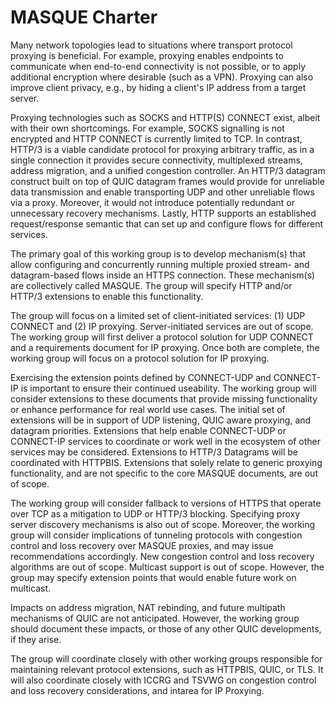 # MASQUE Charter

Many network topologies lead to situations where transport protocol proxying is beneficial. For example, proxying
enables endpoints to communicate when end-to-end connectivity is not possible, or to apply additional encryption where
desirable (such as a VPN). Proxying can also improve client privacy, e.g., by hiding a client's IP address from a target
server.

Proxying technologies such as SOCKS and HTTP(S) CONNECT exist, albeit with their own shortcomings. For example, SOCKS
signalling is not encrypted and HTTP CONNECT is currently limited to TCP. In contrast, HTTP/3 is a viable candidate
protocol for proxying arbitrary traffic, as in a single connection it provides secure connectivity, multiplexed streams,
address migration, and a unified congestion controller. An HTTP/3 datagram construct built on top of QUIC datagram
frames would provide for unreliable data transmission and enable transporting UDP and other unreliable flows via a
proxy. Moreover, it would not introduce potentially redundant or unnecessary recovery mechanisms. Lastly, HTTP supports
an established request/response semantic that can set up and configure flows for different services.

The primary goal of this working group is to develop mechanism(s) that allow configuring and concurrently running
multiple proxied stream- and datagram-based flows inside an HTTPS connection. These mechanism(s) are collectively called
MASQUE. The group will specify HTTP and/or HTTP/3 extensions to enable this functionality.

The group will focus on a limited set of client-initiated services: (1) UDP CONNECT and (2) IP proxying.
Server-initiated services are out of scope. The working group will first deliver a protocol solution for UDP CONNECT and
a requirements document for IP proxying. Once both are complete, the working group will focus on a protocol solution for
IP proxying.

Exercising the extension points defined by CONNECT-UDP and CONNECT-IP is important to ensure their continued useability.
The working group will consider extensions to these documents that provide missing functionality or enhance performance
for real world use cases. The initial set of extensions will be in support of UDP listening, QUIC aware proxying, and
datagram priorities. Extensions that help enable CONNECT-UDP or CONNECT-IP services to coordinate or work well in the
ecosystem of other services may be considered. Extensions to HTTP/3 Datagrams will be coordinated with HTTPBIS.
Extensions that solely relate to generic proxying functionality, and are not specific to the core MASQUE documents, are
out of scope.

The working group will consider fallback to versions of HTTPS that operate over TCP as a mitigation to UDP or HTTP/3
blocking. Specifying proxy server discovery mechanisms is also out of scope. Moreover, the working group will consider
implications of tunneling protocols with congestion control and loss recovery over MASQUE proxies, and may issue
recommendations accordingly. New congestion control and loss recovery algorithms are out of scope. Multicast support is
out of scope. However, the group may specify extension points that would enable future work on multicast.

Impacts on address migration, NAT rebinding, and future multipath mechanisms of QUIC are not anticipated. However, the
working group should document these impacts, or those of any other QUIC developments, if they arise.

The group will coordinate closely with other working groups responsible for maintaining relevant protocol extensions,
such as HTTPBIS, QUIC, or TLS. It will also coordinate closely with ICCRG and TSVWG on congestion control and loss
recovery considerations, and intarea for IP Proxying.